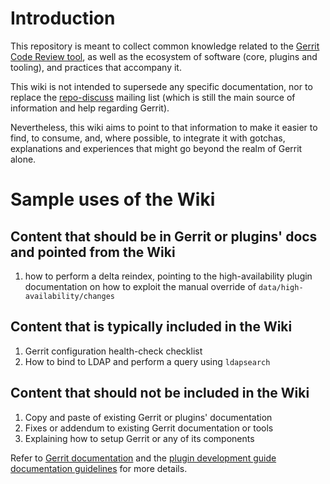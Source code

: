 # Introduction

This repository is meant to collect common knowledge related to the [Gerrit Code
Review tool](https://www.gerritcodereview.com/), as well as the ecosystem of
software (core, plugins and tooling), and practices that accompany it.

This wiki is not intended to supersede any specific documentation, nor to
replace the [repo-discuss](https://groups.google.com/g/repo-discuss) mailing
list (which is still the main source of information and help regarding Gerrit).

Nevertheless, this wiki aims to point to that information to make it
easier to find, to consume, and, where possible, to integrate it with
gotchas, explanations and experiences that might go beyond the realm of Gerrit
alone.

# Sample uses of the Wiki

## Content that should be in Gerrit or plugins' docs and pointed from the Wiki

1. how to perform a delta reindex, pointing to the high-availability plugin
   documentation on how to exploit the manual override of `data/high-availability/changes`

## Content that is typically included in the Wiki

1. Gerrit configuration health-check checklist
2. How to bind to LDAP and perform a query using `ldapsearch`

## Content that should not be included in the Wiki

1. Copy and paste of existing Gerrit or plugins' documentation
2. Fixes or addendum to existing Gerrit documentation or tools
3. Explaining how to setup Gerrit or any of its components

Refer to [Gerrit documentation](https://gerrit-documentation.storage.googleapis.com/Documentation/3.3.1/index.html)
and the [plugin development guide documentation guidelines](https://gerrit-documentation.storage.googleapis.com/Documentation/3.3.1/dev-plugins.html)
for more details.
